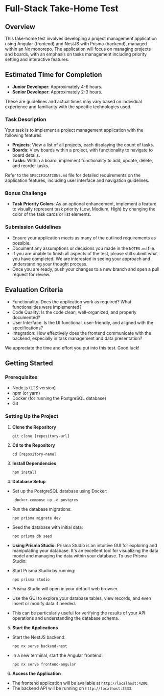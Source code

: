 # Full-Stack Take-Home Test

## Overview

This take-home test involves developing a project management application using Angular (frontend) and NestJS with Prisma (backend), managed within an Nx monorepo. The application will focus on managing projects and boards, with an emphasis on tasks management including priority setting and interactive features.

## Estimated Time for Completion

- **Junior Developer**: Approximately 4-6 hours.
- **Senior Developer**: Approximately 2-3 hours.

These are guidelines and actual times may vary based on individual experience and familiarity with the specific technologies used.

### Task Description

Your task is to implement a project management application with the following features:

- **Projects**: View a list of all projects, each displaying the count of tasks.
- **Boards**: View boards within a project, with functionality to navigate to board details.
- **Tasks**: Within a board, implement functionality to add, update, delete, and reorder tasks.

Refer to the `SPECIFICATIONS.md` file for detailed requirements on the application features, including user interface and navigation guidelines.

### Bonus Challenge

- **Task Priority Colors**: As an optional enhancement, implement a feature to visually represent task priority (Low, Medium, High) by changing the color of the task cards or list elements.

### Submission Guidelines

- Ensure your application meets as many of the outlined requirements as possible.
- Document any assumptions or decisions you made in the `NOTES.md` file.
- If you are unable to finish all aspects of the test, please still submit what you have completed. We are interested in seeing your approach and understanding your thought process.
- Once you are ready, push your changes to a new branch and open a pull request for review.

## Evaluation Criteria

- Functionality: Does the application work as required? What functionalities were implemented?
- Code Quality: Is the code clean, well-organized, and properly documented?
- User Interface: Is the UI functional, user-friendly, and aligned with the specifications?
- Integration: How effectively does the frontend communicate with the backend, especially in task management and data presentation?

We appreciate the time and effort you put into this test. Good luck!

## Getting Started

### Prerequisites

- Node.js (LTS version)
- npm (or yarn)
- Docker (for running the PostgreSQL database)
- Git

### Setting Up the Project

1. **Clone the Repository**

   ```
   git clone [repository-url]
   ```

1. **Cd to the Repository**

   ```
   cd [repository-name]
   ```

1. **Install Dependencies**

   ```
   npm install
   ```

1. **Database Setup**

- Set up the PostgreSQL database using Docker:

  ```
   docker-compose up -d postgres
  ```

- Run the database migrations:

  ```
  npx prisma migrate dev
  ```

- Seed the database with initial data:

  ```
  npx prisma db seed
  ```

- **Using Prisma Studio**:
  Prisma Studio is an intuitive GUI for exploring and manipulating your database. It's an excellent tool for visualizing the data model and managing the data within your database. To use Prisma Studio:

- Start Prisma Studio by running:
  ```
  npx prisma studio
  ```
- Prisma Studio will open in your default web browser.
- Use the GUI to explore your database tables, view records, and even insert or modify data if needed.
- This can be particularly useful for verifying the results of your API operations and understanding the database schema.

5. **Start the Applications**

- Start the NestJS backend:

  ```
  npx nx serve backend-nest
  ```

- In a new terminal, start the Angular frontend:

  ```
  npx nx serve frontend-angular
  ```

6. **Access the Application**

- The frontend application will be available at `http://localhost:4200`.
- The backend API will be running on `http://localhost:3333`.
